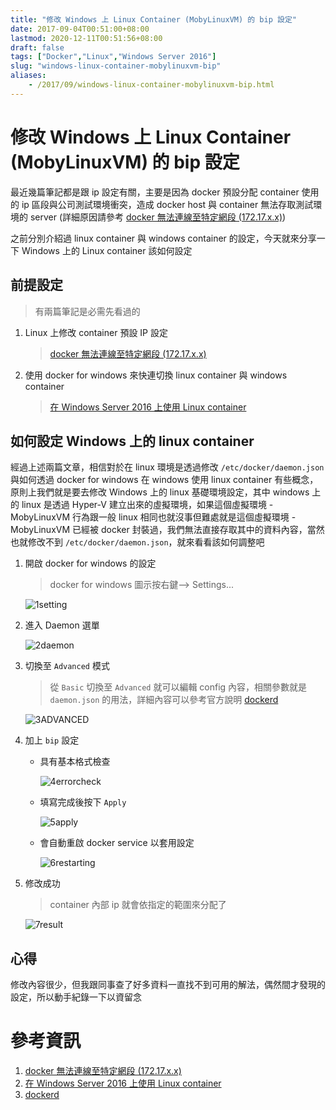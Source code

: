 ```yaml
---
title: "修改 Windows 上 Linux Container (MobyLinuxVM) 的 bip 設定"
date: 2017-09-04T00:51:00+08:00
lastmod: 2020-12-11T00:51:56+08:00
draft: false
tags: ["Docker","Linux","Windows Server 2016"]
slug: "windows-linux-container-mobylinuxvm-bip"
aliases:
    - /2017/09/windows-linux-container-mobylinuxvm-bip.html
---
```

# 修改 Windows 上 Linux Container (MobyLinuxVM) 的 bip 設定
最近幾篇筆記都是跟 ip 設定有關，主要是因為 docker 預設分配 container 使用的 ip 區段與公司測試環境衝突，造成 docker host 與 container 無法存取測試環境的 server (詳細原因請參考 [docker 無法連線至特定網段 (172.17.x.x)](/2017/09/docker-172-17-ip.html))

之前分別介紹過 linux container 與 windows container 的設定，今天就來分享一下 Windows 上的 Linux container 該如何設定

## 前提設定

> 有兩篇筆記是必需先看過的

1.  Linux 上修改 container 預設 IP 設定

    > [docker 無法連線至特定網段 (172.17.x.x)](/2017/09/docker-172-17-ip.html)

2.  使用 docker for windows 來快連切換 linux container 與 windows container

    > [在 Windows Server 2016 上使用 Linux container](/2017/09/windows-server-2016-linux-container.html)

## 如何設定 Windows 上的 linux container

經過上述兩篇文章，相信對於在 linux 環境是透過修改 `/etc/docker/daemon.json` 與如何透過 docker for windows 在 windows 使用 linux container 有些概念，原則上我們就是要去修改 Windows 上的 linux 基礎環境設定，其中 windows 上的 linux 是透過 Hyper-V 建立出來的虛擬環境，如果這個虛擬環境 - MobyLinuxVM 行為跟一般 linux 相同也就沒事但難處就是這個虛擬環境 - MobyLinuxVM 已經被 docker 封裝過，我們無法直接存取其中的資料內容，當然也就修改不到 `/etc/docker/daemon.json`，就來看看該如何調整吧

1.  開啟 docker for windows 的設定

    > docker for windows 圖示按右鍵--> Settings...

    ![1setting](https://user-images.githubusercontent.com/3851540/30004922-1ba4a408-910a-11e7-9d29-316bd128b3d5.png)

2.  進入 Daemon 選單

    ![2daemon](https://user-images.githubusercontent.com/3851540/30004923-1bd09b08-910a-11e7-8ada-f96c0ba40b3b.png)

3.  切換至 `Advanced` 模式

    > 從 `Basic` 切換至 `Advanced` 就可以編輯 config 內容，相關參數就是 `daemon.json` 的用法，詳細內容可以參考官方說明 [dockerd](https://docs.docker.com/engine/reference/commandline/dockerd/)

    ![3ADVANCED](https://user-images.githubusercontent.com/3851540/30004924-1be7ce22-910a-11e7-8e2e-84b82f86930e.png)

4.  加上 `bip` 設定

    *   具有基本格式檢查

        ![4errorcheck](https://user-images.githubusercontent.com/3851540/30004925-1beb7a5e-910a-11e7-8bba-3df3e8745f42.png)

    *   填寫完成後按下 `Apply`

        ![5apply](https://user-images.githubusercontent.com/3851540/30004926-1bef1bdc-910a-11e7-8f5b-75071e2154cc.png)

    *   會自動重啟 docker service 以套用設定

        ![6restarting](https://user-images.githubusercontent.com/3851540/30004927-1bf396ee-910a-11e7-89cc-771ae0404c37.png)

5.  修改成功

    > container 內部 ip 就會依指定的範圍來分配了

    ![7result](https://user-images.githubusercontent.com/3851540/30004928-1c786586-910a-11e7-8e50-07647aea61d8.png)

## 心得

修改內容很少，但我跟同事查了好多資料一直找不到可用的解法，偶然間才發現的設定，所以動手紀錄一下以資留念

# 參考資訊

1.  [docker 無法連線至特定網段 (172.17.x.x)](/2017/09/docker-172-17-ip.html)
2.  [在 Windows Server 2016 上使用 Linux container](/2017/09/windows-server-2016-linux-container.html)
3.  [dockerd](https://docs.docker.com/engine/reference/commandline/dockerd/)
